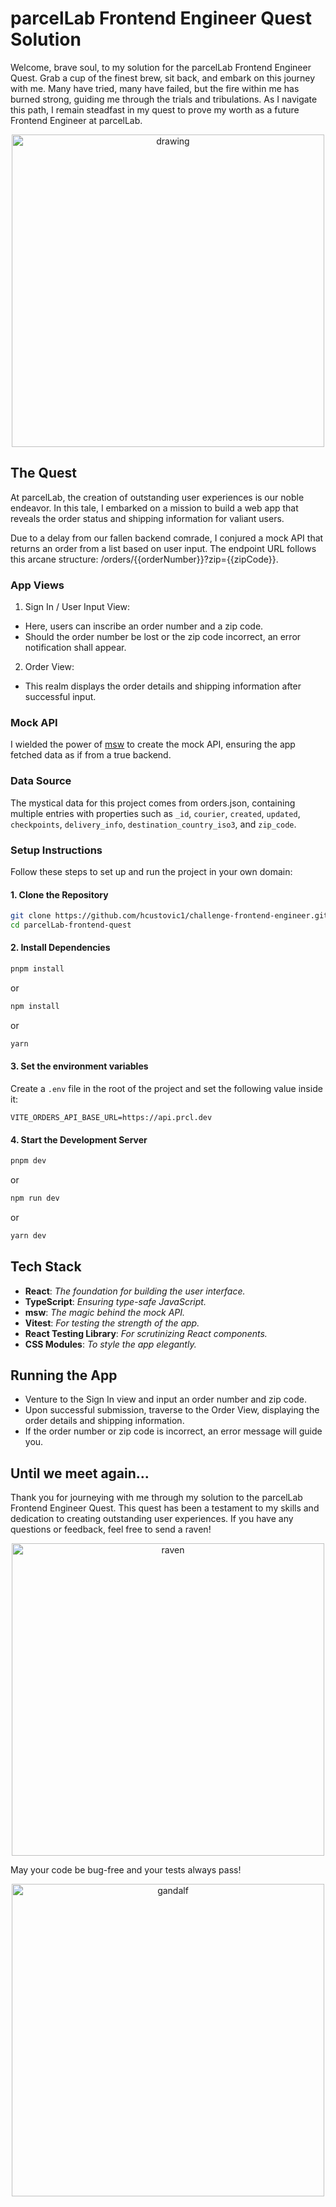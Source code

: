 # parcelLab Frontend Engineer Quest Solution

Welcome, brave soul, to my solution for the parcelLab Frontend Engineer Quest. Grab a cup of the finest brew, sit back, and embark on this journey with me. Many have tried, many have failed, but the fire within me has burned strong, guiding me through the trials and tribulations. As I navigate this path, I remain steadfast in my quest to prove my worth as a future Frontend Engineer at parcelLab.

<p align="center">
<img src="https://imagedelivery.net/9sCnq8t6WEGNay0RAQNdvQ/UUID-cl90hhrp614304389tqyygkf17g0/public" alt="drawing" width="500"/>
</p>

## The Quest

At parcelLab, the creation of outstanding user experiences is our noble endeavor. In this tale, I embarked on a mission to build a web app that reveals the order status and shipping information for valiant users.

Due to a delay from our fallen backend comrade, I conjured a mock API that returns an order from a list based on user input. The endpoint URL follows this arcane structure: /orders/{{orderNumber}}?zip={{zipCode}}.

### App Views

1. Sign In / User Input View:

- Here, users can inscribe an order number and a zip code.
- Should the order number be lost or the zip code incorrect, an error notification shall appear.

2. Order View:

- This realm displays the order details and shipping information after successful input.

### Mock API

I wielded the power of [msw](https://mswjs.io/) to create the mock API, ensuring the app fetched data as if from a true backend.

### Data Source

The mystical data for this project comes from orders.json, containing multiple entries with properties such as `_id`, `courier`, `created`, `updated`, `checkpoints`, `delivery_info`, `destination_country_iso3`, and `zip_code`.

### Setup Instructions

Follow these steps to set up and run the project in your own domain:

#### 1. Clone the Repository

```sh
git clone https://github.com/hcustovic1/challenge-frontend-engineer.git
cd parcelLab-frontend-quest
```

#### 2. Install Dependencies

```sh
pnpm install
```

or

```sh
npm install
```

or

```sh
yarn 
```

#### 3. Set the environment variables

Create a `.env` file in the root of the project and set the following value inside it:

```env
VITE_ORDERS_API_BASE_URL=https://api.prcl.dev
```

#### 4. Start the Development Server

```sh
pnpm dev
```

or

```sh
npm run dev
```

or

```sh
yarn dev
```

## Tech Stack

- **React**: *The foundation for building the user interface.*
- **TypeScript**: *Ensuring type-safe JavaScript.*
- **msw**: *The magic behind the mock API.*
- **Vitest**: *For testing the strength of the app.*
- **React Testing Library**: *For scrutinizing React components.*
- **CSS Modules**: *To style the app elegantly.*

## Running the App

- Venture to the Sign In view and input an order number and zip code.
- Upon successful submission, traverse to the Order View, displaying the order details and shipping information.
- If the order number or zip code is incorrect, an error message will guide you.

## Until we meet again...

Thank you for journeying with me through my solution to the parcelLab Frontend Engineer Quest. This quest has been a testament to my skills and dedication to creating outstanding user experiences. If you have any questions or feedback, feel free to send a raven!

<p align="center">
<img src="https://awoiaf.westeros.org/images/thumb/8/87/Aleksander-karcz-exchange-of-information.jpg/350px-Aleksander-karcz-exchange-of-information.jpg
" alt="raven" width="500"/>
</p>

May your code be bug-free and your tests always pass!

<p align="center">
<img src="https://img-9gag-fun.9cache.com/photo/aZMe6Zz_460s.jpg" alt="gandalf" width="500"/>
</p>
